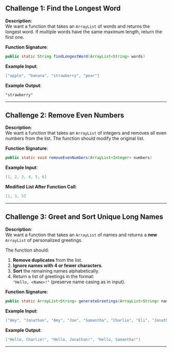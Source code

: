 

## Challenge 1: Find the Longest Word

**Description**:  
We want a function that takes an `ArrayList` of words and returns the longest word. If multiple words have the same maximum length, return the first one.

**Function Signature**:
```java
public static String findLongestWord(ArrayList<String> words)
```

**Example Input**:
```java
["apple", "banana", "strawberry", "pear"]
```

**Example Output**:
```
"strawberry"
```

---

## Challenge 2: Remove Even Numbers

**Description**:  
We want a function that takes an `ArrayList` of integers and removes all even numbers from the list. The function should modify the original list.

**Function Signature**:
```java
public static void removeEvenNumbers(ArrayList<Integer> numbers)
```

**Example Input**:
```java
[1, 2, 3, 4, 5, 6]
```

**Modified List After Function Call**:
```java
[1, 3, 5]
```

---


## Challenge 3: Greet and Sort Unique Long Names

**Description**:  
We want a function that takes an `ArrayList` of names and returns a **new** `ArrayList` of personalized greetings.

The function should:
1. **Remove duplicates** from the list.
2. **Ignore names with 4 or fewer characters**.
3. **Sort** the remaining names alphabetically.
4. Return a list of greetings in the format:  
   `"Hello, <Name>!"` (preserve name casing as in input).

**Function Signature**:
```java
public static ArrayList<String> generateGreetings(ArrayList<String> names)
```

**Example Input**:
```java
["Amy", "Jonathan", "Amy", "Joe", "Samantha", "Charlie", "Eli", "Jonathan"]
```

**Example Output**:
```java
["Hello, Charlie!", "Hello, Jonathan!", "Hello, Samantha!"]
```

---

